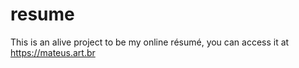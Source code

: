 # resume

This is an alive project to be my online résumé, you can access it at https://mateus.art.br
